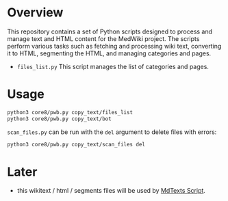 # Overview
This repository contains a set of Python scripts designed to process and manage text and HTML content for the MedWiki project. The scripts perform various tasks such as fetching and processing wiki text, converting it to HTML, segmenting the HTML, and managing categories and pages.

- `files_list.py` This script manages the list of categories and pages.

# Usage
```sh
python3 core8/pwb.py copy_text/files_list
python3 core8/pwb.py copy_text/bot
```

`scan_files.py` can be run with the `del` argument to delete files with errors:

```sh
python3 core8/pwb.py copy_text/scan_files del
```

# Later
- this wikitext / html / segments files will be used by [MdTexts Script](https://medwiki.toolforge.org/mdtexts/).

